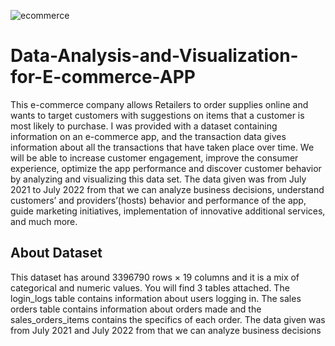 
![ecommerce](https://user-images.githubusercontent.com/108264768/196165542-80e8c106-3347-45ac-a40a-eecaa48750a0.png)
# Data-Analysis-and-Visualization-for-E-commerce-APP


This e-commerce company allows Retailers to order supplies online and wants to target customers with suggestions on items that a customer is most likely to purchase. I was provided with a dataset containing information on an e-commerce app, and the transaction data gives information about all the transactions that have taken place over time. We will be able to increase customer engagement, improve the consumer experience, optimize the app performance and discover customer behavior by analyzing and visualizing this data set. The data given was from July 2021 to July 2022 from that we can analyze business decisions, understand customers’ and providers’(hosts) behavior and performance of the app, guide marketing initiatives, implementation of innovative additional services, and much more.

## About Dataset

This dataset has around 3396790 rows × 19 columns and it is a mix of categorical and numeric values. You will find 3 tables attached. The login_logs table contains information about users logging in. The sales orders table contains information about orders made and the sales_orders_items contains the specifics of each order. The data given was from July 2021 and July 2022 from that we can analyze business decisions



